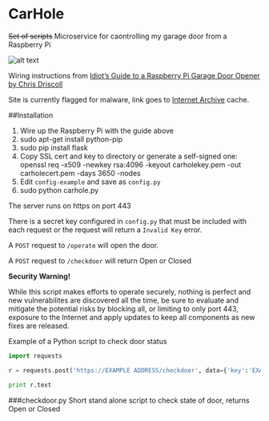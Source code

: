 # CarHole

~~Set of scripts~~ Microservice for caontrolling my garage door from a Raspberry Pi

![alt text](https://frinkiac.com/meme/S06E23/1075707.jpg?b64lines=IEhFWSwgRkVMTEFTLCBUSEUgR0FSQUdFLgogT09ILCBMQS1ESS1EQSwgTVIuIEZSRU5DSAogTUFOLiAKCgoKCgpXSEFUIERPIFlPVSBDQUxMIElUPwoKCiBBIENBUiBIT0xFLg== "A counterfit jeans ring operating out of my carhole!")

Wiring instructions from [Idiot’s Guide to a Raspberry Pi Garage Door Opener by Chris Driscoll](https://web.archive.org/web/20161108145900/http://www.driscocity.com/idiots-guide-to-a-raspberry-pi-garage-door-opener/) 

Site is currently flagged for malware, link goes to [Internet Archive](https://archive.org/web/) cache.

##Installation

1. Wire up the Raspberry Pi with the guide above
2. sudo apt-get install python-pip
3. sudo pip install flask
4. Copy SSL cert and key to directory or generate a self-signed one: openssl req -x509 -newkey rsa:4096 -keyout carholekey.pem -out carholecert.pem -days 3650 -nodes
5. Edit `config-example` and save as `config.py`
6. sudo python carhole.py

The server runs on https on port 443

There is a secret key configured in `config.py` that must be included with each request or the request will return a `Invalid Key` error.

A `POST` request to `/operate` will open the door.

A `POST` request to `/checkdoor` will return Open or Closed

**Security Warning!**

While this script makes efforts to operate securely, nothing is perfect and new vulnerabilites are discovered all the time, be sure to evaluate and mitigate the potential risks by blocking all, or limiting to only port 443, exposure to the Internet and apply updates to keep all components as new fixes are released.


Example of a Python script to check door status

```python
import requests

r = requests.post('https://EXAMPLE ADDRESS/checkdoor', data={'key':'EXAMPLE KEY'}, verify='EXAMPLE CERTFILE')

print r.text
```


###checkdoor.py
Short stand alone script to check state of door, returns Open or Closed
